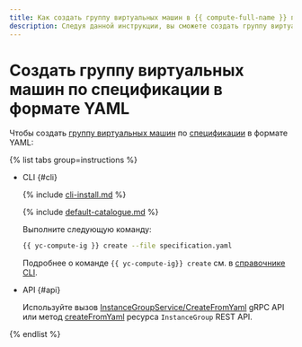 ```yaml
---
title: Как создать группу виртуальных машин в {{ compute-full-name }} по спецификации в формате YAML
description: Следуя данной инструкции, вы сможете создать группу виртуальных машин по спецификации в формате YAML.
---
```


# Создать группу виртуальных машин по спецификации в формате YAML

Чтобы создать [группу виртуальных машин](../../concepts/instance-groups/index.md) по [спецификации](../../concepts/instance-groups/specification.md) в формате YAML:

{% list tabs group=instructions %}

- CLI {#cli}

  {% include [cli-install.md](../../../_includes/cli-install.md) %}

  {% include [default-catalogue.md](../../../_includes/default-catalogue.md) %}

  Выполните следующую команду:

  ```bash
  {{ yc-compute-ig }} create --file specification.yaml
  ```

  Подробнее о команде `{{ yc-compute-ig}} create` см. в [справочнике CLI](../../../cli/cli-ref/compute/cli-ref/instance-group/create.md).

- API {#api}

  Используйте вызов [InstanceGroupService/CreateFromYaml](../../instancegroup/api-ref/grpc/InstanceGroup/createFromYaml.md) gRPC API или метод [createFromYaml](../../instancegroup/api-ref/InstanceGroup/createFromYaml.md) ресурса `InstanceGroup` REST API.

{% endlist %}
